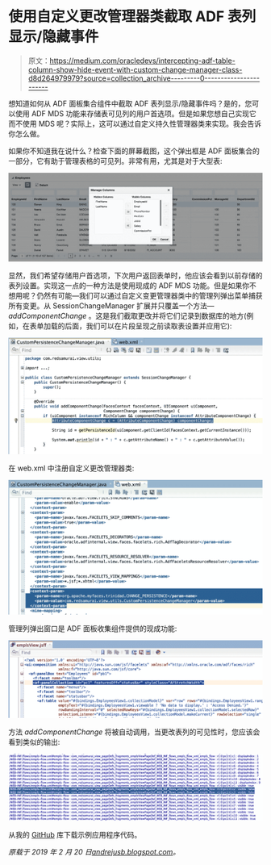 # 使用自定义更改管理器类截取 ADF 表列显示/隐藏事件

> 原文：<https://medium.com/oracledevs/intercepting-adf-table-column-show-hide-event-with-custom-change-manager-class-d8d264979979?source=collection_archive---------0----------------------->

想知道如何从 ADF 面板集合组件中截取 ADF 表列显示/隐藏事件吗？是的，您可以使用 ADF MDS 功能来存储表可见列的用户首选项。但是如果您想自己实现它而不使用 MDS 呢？实际上，这可以通过自定义持久性管理器类来实现。我会告诉你怎么做。

如果你不知道我在说什么？检查下面的屏幕截图，这个弹出框是 ADF 面板集合的一部分，它有助于管理表格的可见列。非常有用，尤其是对于大型表:

![](img/9b8973c8ae4126dd5909416f9f9fcfaa.png)

显然，我们希望存储用户首选项，下次用户返回表单时，他应该会看到以前存储的表列设置。实现这一点的一种方法是使用现成的 ADF MDS 功能。但是如果你不想用呢？仍然有可能—我们可以通过自定义变更管理器类中的管理列弹出菜单捕获所有变更。从 SessionChangeManager 扩展并只覆盖一个方法— *addComponentChange* 。这是我们截取更改并将它们记录到数据库的地方(例如，在表单加载的后面，我们可以在片段呈现之前读取表设置并应用它):

![](img/acac9a322c08288e8da89042005f0566.png)

在 web.xml 中注册自定义更改管理器类:

![](img/fa97bc3b5f7c84db0fd6aa6e4b6b18da.png)

管理列弹出窗口是 ADF 面板收集组件提供的现成功能:

![](img/3ff8c43477a8c9c8281e6a138ea74a77.png)

方法 *addComponentChange* 将被自动调用，当更改表列的可见性时，您应该会看到类似的输出:

![](img/20bbe74f24ae9792db8d0e3f707c703d.png)

从我的 [GitHub](https://github.com/abaranovskis-redsamurai/TableColumnHanlderApp) 库下载示例应用程序代码。

*原载于 2019 年 2 月 20 日*[*andrejusb.blogspot.com*](https://andrejusb.blogspot.com/2019/02/intercepting-adf-table-column-showhide.html)*。*